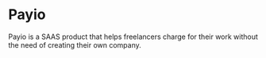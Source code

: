 # Payio

Payio is a SAAS product that helps freelancers charge for their work without the need of creating their own company.

